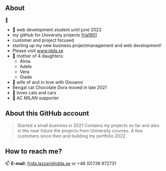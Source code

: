 ## About
👋 
* 🌱 web development student until june 2022 
* my gitHub for University projects [frla1901](https://github.com/frla1901)
* customer and project focused
* starting up my new business projectmanagement and web development! 
* Please visit www.idda.se 
* 💞️ mother of 4 daughters:
    * Alma  
    * Adele  
    * Vera  
    * Giada  
* 💞️ wife of and in love with Giovanni
* Bengal cat Chocolate Dora moved in late 2021
* 👀 loves cats and cars
* 👀 AC MILAN supporter

## About this GitHub account
> Started a small business in 2021
> Contains my projects so far and also in the near future the projects from University courses.
> A few customers since then and building my portfolio 2022
> 

## How to reach me?

📫 **E-mail:** frida.lazzari@idda.se or +46 (0)739 972731
